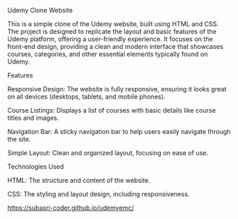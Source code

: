 

Udemy Clone Website

This is a simple clone of the Udemy website, built using HTML and CSS. The project is designed to replicate the layout and basic features of the Udemy platform, offering a user-friendly experience. It focuses on the front-end design, providing a clean and modern interface that showcases courses, categories, and other essential elements typically found on Udemy.

Features

Responsive Design: The website is fully responsive, ensuring it looks great on all devices (desktops, tablets, and mobile phones).

Course Listings: Displays a list of courses with basic details like course titles and images.

Navigation Bar: A sticky navigation bar to help users easily navigate through the site.

Simple Layout: Clean and organized layout, focusing on ease of use.


Technologies Used

HTML: The structure and content of the website.

CSS: The styling and layout design, including responsiveness.

https://subasri-coder.github.io/udemyemc/

